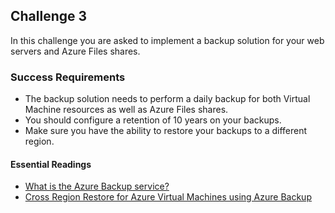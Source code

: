 ## Challenge 3
In this challenge you are asked to implement a backup solution for your web servers and Azure Files shares. 

### Success Requirements
- The backup solution needs to perform a daily backup for both Virtual Machine resources as well as Azure Files shares.
- You should configure a retention of 10 years on your backups.
- Make sure you have the ability to restore your backups to a different region.

#### Essential Readings
- [What is the Azure Backup service?](https://docs.microsoft.com/en-us/azure/backup/backup-overview)
- [Cross Region Restore for Azure Virtual Machines using Azure Backup](https://azure.microsoft.com/en-us/blog/cross-region-restore-crr-for-azure-virtual-machines-using-azure-backup/)